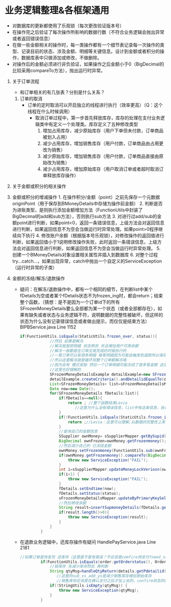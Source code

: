 # 业务逻辑整理&各框架通用

* 对数据库的更新都使用了乐观锁（每次更改验证版本号）
* 在操作完之后验证了每次操作所影响的数据行数（不符合业务逻辑会抛出异常或者返回错误信息）
* 在做一些金额相关的操作时，每一类操作都有一个细节表记录每一次操作的类型、记录目前的状态、涉及金额、明细等关键信息。设计到金额或者积分的操作，数据库表中只做添加或修改，不做删除。
* 对操作后的金额必须进行非负验证，如果操作之后金额小于0（BigDecimal的比较采用compareTo方法），抛出运行时异常。

1. 关于订单流程

   * 和订单相关的有几张表？分别是什么关系？

   1. 订单的取消
      * 订单的定时取消可以开启独立的线程进行执行（效率更高）（Q：这个线程在什么时候调用）
        * 取消订单过程中，第一步首先释放库存，库存的处理在支付业务逻辑类中有定义一个处理类。库存定义了五种修改类型
          1. 增加占用库存，减少原始库存（用户下单但未付款，订单商品被划入占用）
          2. 减少占用库存，增加销售库存（用户付款，订单商品由占用更改为销售）
          3. 减少原始库存，增加销售库存（用户付款，订单商品直接由原始改为销售）
          4. 减少占用库存，增加原始库存（用户取消订单或者超时取消订单释放库存操作）

2. 关于金额或积分的相关操作
  1. 金额或积分的增减操作
    1. 在操作积分/金额（point）之前先保存一个元数据originPoint（用于保存到BMoneyDetails中存储为操作前金额）
    2. 判断是否为进账类型，是则执行添加金额增加方法（FunctionUtils中封装了BigDecimal的add和sub方法），否则执行sub方法
    3. 对进行过add/sub的金额point进行判断，如果point<0，返回一条错误信息，上级方法会对返回信息进行判断，如果返回信息不为空会当做运行时异常处理。如果point>0程序继续向下执行
    4. 修改账户余额（根据版本号乐观锁），对修改操作的返回值进行判断，如果返回值小于1说明修改操作失败，此时返回一条错误信息，上级方法会对返回信息进行判断，如果返回信息不为空会当做运行时异常处理。
    5. 创建一个BMoneyDetails对象设置相关属性并插入到数据库
    6. 对整个过程try...catch...，如果出现异常，catch中抛出一个自定义的ServiceException（运行时异常的子类）

  2. 金额的冻结/解冻/退款操作

     * 疑问：在解冻/退款操作中，都有一个相同的细节，在判断list中某个fDetails为空或者某个fDetails状态不为frozen_ing时，都会return；结束整个函数，（猜想：是不是因为一个订单id下的所有SFrozenMoneyDetails要么全部都为某一个状态（或者全部都存在），如果有缺失或者状态与业务逻辑不符，说明数据的完整性被破坏，但这样的状态为什么没有记录错误信息或者做出提示，而仅仅是结束方法）BIPBService.java   Line 1152

       ```java
       if(FunctionUtils.isEquals(StaticUtils.frozen_over, status)){
       				//然后 如果是解冻
       				//解冻就是把明细 状态修改 并且增加用户可用余额
       				//解冻一般都是在订单交易完成的时候执行的
       				//一笔订单可以有很多明细 每笔明细因为可能会触发到退款所以保存冻结记录的时候是每个明细都保存一下的
       				//所以这里解冻就是循环将整个订单都解冻咯
       				//因为会有 模式奖励 然后一个订单明细可能冻结了很多笔金额 这里一次性解冻完
       				//这里也好理解的
       				SFrozenMoneyDetailsExample detailExample=new SFrozenMoneyDetailsExample();
       				detailExample.createCriteria().andDetailidEqualTo(detailid);
       				List<SFrozenMoneyDetails> list=sFrozenMoneyDetailsMapper.selectByExample(detailExample);
       				Date now=new Date();
       				for(SFrozenMoneyDetails fDetails:list){
       					if(fDetails==null){
       						return ; //整个函数结束Levia
                               //这里为什么没有错误信息，list中有这条信息，执行到这里的时候发现为null，数据的完整性没有被破坏吗？
       					}
       					if(!FunctionUtils.isEquals(StaticUtils.frozen_ing, fDetails.getStatus())){
       						return ;//Levia：这里可以理解,从数据的完整性上来说，只要有一条已经解冻，说明所有数据都已解冻（真的是这样吗？）
       					}
       					//查询自己的金额信息
       					SSupplier ownMoney= sSupplierMapper.getBySupid(fDetails.getSupid());
       					BigDecimal ownFrozen=ownMoney.getFrozenmoney();
       					//然后减少自己的 已冻结金额
       					ownMoney.setFrozenmoney(FunctionUtils.sub(ownFrozen, fDetails.getMoney(), 2));
       					if(ownMoney.getFrozenmoney().compareTo(BigDecimal.ZERO)<0){
       						throw new ServiceException("FAIL");
       					}
       					int i=sSupplierMapper.updateMoneyLockVeriosn(ownMoney);
       					if(i<1) {
       						throw new ServiceException("FAIL");
       					}
       					fDetails.setEndtime(now);
       					fDetails.setStatus(status);
       					sFrozenMoneyDetailsMapper.updateByPrimaryKeySelective(fDetails);
       					//然后修改余额
       					String result=insertSupmoneyDetails(fDetails.getSupid(), fDetails.getTypeid(), StaticUtils.pay_in, paycode, fDetails.getMoney(), fDetails.getRemark());
       					if(result.length()>0){
       						throw new ServiceException(result);
       					}
       				}
       			}
       ```

     * 在退款业务逻辑中，还库存操作有疑问  HandlePayService.java   Line 2181

       ```java
       //如果订单是待发货 还库存（这里是不是有错误？不应该是comfire待支付?need_send待发货才对吧    Levia）
       			if(FunctionUtils.isEquals(order.getOrderstatus(), OrderstatusEnums.comfire.getId())) {
       				//锁库存 先减少库存然后 再判断
       				String qtyMsg=handleQtyReturn(details.getPdetailid(), details.getQty(), StaticUtils.sub_xs_add_ys, ext);
                       //这里的sub_xs_add_ys是减少销售库存增加原始库存
                       //销售库存应该是在确认支付之后才加上去的，confirm状态的应该只是占用库存。
       				if(!StringUtils.isEmpty(qtyMsg)) {
       					throw new ServiceException(qtyMsg);
       				}
       			}
       ```

       